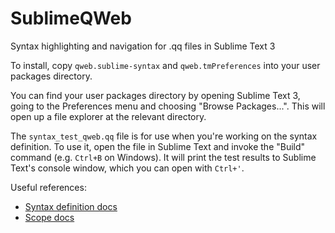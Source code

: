 # SublimeQWeb
Syntax highlighting and navigation for .qq files in Sublime Text 3

To install, copy `qweb.sublime-syntax` and `qweb.tmPreferences` into your user
packages directory.

You can find your user packages directory by opening Sublime Text 3, going to
the Preferences menu and choosing "Browse Packages...". This will open up a
file explorer at the relevant directory.

The `syntax_test_qweb.qq` file is for use when you're working on the syntax
definition. To use it, open the file in Sublime Text and invoke the "Build"
command (e.g. `Ctrl+B` on Windows). It will print the test results to Sublime
Text's console window, which you can open with `Ctrl+'`.

Useful references:
* [Syntax definition docs](https://www.sublimetext.com/docs/3/syntax.html)
* [Scope docs](https://www.sublimetext.com/docs/3/scope_naming.html)